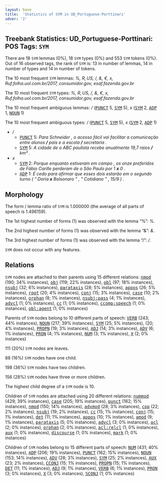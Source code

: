 ```yaml
---
layout: base
title:  'Statistics of SYM in UD_Portuguese-Porttinari'
udver: '2'
---
```


## Treebank Statistics: UD_Portuguese-Porttinari: POS Tags: `SYM`

There are 18 `SYM` lemmas (0%), 18 `SYM` types (0%) and 553 `SYM` tokens (0%).
Out of 16 observed tags, the rank of `SYM` is: 13 in number of lemmas, 14 in number of types and 14 in number of tokens.

The 10 most frequent `SYM` lemmas: <em>%, R$, US$, /, &, €, x, Ruf.folha.uol.com.br/2017, consumidor.gov, esaf.fazenda.gov.br</em>

The 10 most frequent `SYM` types:  <em>%, R$, US$, /, &, €, x, Ruf.folha.uol.com.br/2017, consumidor.gov, esaf.fazenda.gov.br</em>

The 10 most frequent ambiguous lemmas: <em>/</em> (<tt><a href="pt_porttinari-pos-PUNCT.html">PUNCT</a></tt> 5, <tt><a href="pt_porttinari-pos-SYM.html">SYM</a></tt> 5), <em>x</em> (<tt><a href="pt_porttinari-pos-SYM.html">SYM</a></tt> 2, <tt><a href="pt_porttinari-pos-ADP.html">ADP</a></tt> 1, <tt><a href="pt_porttinari-pos-NOUN.html">NOUN</a></tt> 1)

The 10 most frequent ambiguous types:  <em>/</em> (<tt><a href="pt_porttinari-pos-PUNCT.html">PUNCT</a></tt> 5, <tt><a href="pt_porttinari-pos-SYM.html">SYM</a></tt> 5), <em>x</em> (<tt><a href="pt_porttinari-pos-SYM.html">SYM</a></tt> 2, <tt><a href="pt_porttinari-pos-ADP.html">ADP</a></tt> 1)


* <em>/</em>
  * <tt><a href="pt_porttinari-pos-PUNCT.html">PUNCT</a></tt> 5: <em>Para Schneider , o acesso fácil vai facilitar a comunicação entre alunos <b>/</b> pais e a escola <b>/</b> secretaria .</em>
  * <tt><a href="pt_porttinari-pos-SYM.html">SYM</a></tt> 5: <em>A cidade de o ABC paulista recebe anualmente 19,7 raios <b>/</b> km² .</em>
* <em>x</em>
  * <tt><a href="pt_porttinari-pos-SYM.html">SYM</a></tt> 2: <em>Porque enquanto estiveram em campo , os onze preferidos de Fábio Carille perderam de o São Paulo por 1 <b>x</b> 0 .</em>
  * <tt><a href="pt_porttinari-pos-ADP.html">ADP</a></tt> 1: <em>É cedo para afirmar que esses dois estarão em o segundo turno ( " Doria <b>x</b> Bolsonaro " , " Cotidiano " , 15/9 ) .</em>

## Morphology

The form / lemma ratio of `SYM` is 1.000000 (the average of all parts of speech is 1.496159).

The 1st highest number of forms (1) was observed with the lemma “%”: <em>%</em>.

The 2nd highest number of forms (1) was observed with the lemma “&”: <em>&</em>.

The 3rd highest number of forms (1) was observed with the lemma “/”: <em>/</em>.

`SYM` does not occur with any features.


## Relations

`SYM` nodes are attached to their parents using 15 different relations: <tt><a href="pt_porttinari-dep-nmod.html">nmod</a></tt> (190; 34% instances), <tt><a href="pt_porttinari-dep-obj.html">obj</a></tt> (119; 22% instances), <tt><a href="pt_porttinari-dep-obl.html">obl</a></tt> (97; 18% instances), <tt><a href="pt_porttinari-dep-nsubj.html">nsubj</a></tt> (32; 6% instances), <tt><a href="pt_porttinari-dep-parataxis.html">parataxis</a></tt> (28; 5% instances), <tt><a href="pt_porttinari-dep-appos.html">appos</a></tt> (26; 5% instances), <tt><a href="pt_porttinari-dep-root.html">root</a></tt> (20; 4% instances), <tt><a href="pt_porttinari-dep-conj.html">conj</a></tt> (15; 3% instances), <tt><a href="pt_porttinari-dep-case.html">case</a></tt> (10; 2% instances), <tt><a href="pt_porttinari-dep-orphan.html">orphan</a></tt> (8; 1% instances), <tt><a href="pt_porttinari-dep-nsubj-pass.html">nsubj:pass</a></tt> (4; 1% instances), <tt><a href="pt_porttinari-dep-advcl.html">advcl</a></tt> (1; 0% instances), <tt><a href="pt_porttinari-dep-cc.html">cc</a></tt> (1; 0% instances), <tt><a href="pt_porttinari-dep-ccomp-speech.html">ccomp:speech</a></tt> (1; 0% instances), <tt><a href="pt_porttinari-dep-obl-agent.html">obl:agent</a></tt> (1; 0% instances)

Parents of `SYM` nodes belong to 10 different parts of speech: <tt><a href="pt_porttinari-pos-VERB.html">VERB</a></tt> (243; 44% instances), <tt><a href="pt_porttinari-pos-NOUN.html">NOUN</a></tt> (217; 39% instances), <tt><a href="pt_porttinari-pos-SYM.html">SYM</a></tt> (25; 5% instances),  (20; 4% instances), <tt><a href="pt_porttinari-pos-PROPN.html">PROPN</a></tt> (19; 3% instances), <tt><a href="pt_porttinari-pos-ADJ.html">ADJ</a></tt> (14; 3% instances), <tt><a href="pt_porttinari-pos-ADV.html">ADV</a></tt> (6; 1% instances), <tt><a href="pt_porttinari-pos-PRON.html">PRON</a></tt> (4; 1% instances), <tt><a href="pt_porttinari-pos-NUM.html">NUM</a></tt> (3; 1% instances), <tt><a href="pt_porttinari-pos-X.html">X</a></tt> (2; 0% instances)

111 (20%) `SYM` nodes are leaves.

88 (16%) `SYM` nodes have one child.

198 (36%) `SYM` nodes have two children.

156 (28%) `SYM` nodes have three or more children.

The highest child degree of a `SYM` node is 10.

Children of `SYM` nodes are attached using 20 different relations: <tt><a href="pt_porttinari-dep-nummod.html">nummod</a></tt> (429; 39% instances), <tt><a href="pt_porttinari-dep-case.html">case</a></tt> (205; 19% instances), <tt><a href="pt_porttinari-dep-punct.html">punct</a></tt> (162; 15% instances), <tt><a href="pt_porttinari-dep-nmod.html">nmod</a></tt> (150; 14% instances), <tt><a href="pt_porttinari-dep-advmod.html">advmod</a></tt> (28; 3% instances), <tt><a href="pt_porttinari-dep-cop.html">cop</a></tt> (22; 2% instances), <tt><a href="pt_porttinari-dep-nsubj.html">nsubj</a></tt> (19; 2% instances), <tt><a href="pt_porttinari-dep-cc.html">cc</a></tt> (15; 1% instances), <tt><a href="pt_porttinari-dep-conj.html">conj</a></tt> (15; 1% instances), <tt><a href="pt_porttinari-dep-det.html">det</a></tt> (11; 1% instances), <tt><a href="pt_porttinari-dep-appos.html">appos</a></tt> (10; 1% instances), <tt><a href="pt_porttinari-dep-amod.html">amod</a></tt> (9; 1% instances), <tt><a href="pt_porttinari-dep-parataxis.html">parataxis</a></tt> (5; 0% instances), <tt><a href="pt_porttinari-dep-advcl.html">advcl</a></tt> (3; 0% instances), <tt><a href="pt_porttinari-dep-acl.html">acl</a></tt> (2; 0% instances), <tt><a href="pt_porttinari-dep-orphan.html">orphan</a></tt> (2; 0% instances), <tt><a href="pt_porttinari-dep-acl-relcl.html">acl:relcl</a></tt> (1; 0% instances), <tt><a href="pt_porttinari-dep-aux.html">aux</a></tt> (1; 0% instances), <tt><a href="pt_porttinari-dep-discourse.html">discourse</a></tt> (1; 0% instances), <tt><a href="pt_porttinari-dep-mark.html">mark</a></tt> (1; 0% instances)

Children of `SYM` nodes belong to 15 different parts of speech: <tt><a href="pt_porttinari-pos-NUM.html">NUM</a></tt> (431; 40% instances), <tt><a href="pt_porttinari-pos-ADP.html">ADP</a></tt> (206; 19% instances), <tt><a href="pt_porttinari-pos-PUNCT.html">PUNCT</a></tt> (162; 15% instances), <tt><a href="pt_porttinari-pos-NOUN.html">NOUN</a></tt> (153; 14% instances), <tt><a href="pt_porttinari-pos-ADV.html">ADV</a></tt> (28; 3% instances), <tt><a href="pt_porttinari-pos-SYM.html">SYM</a></tt> (25; 2% instances), <tt><a href="pt_porttinari-pos-AUX.html">AUX</a></tt> (23; 2% instances), <tt><a href="pt_porttinari-pos-CCONJ.html">CCONJ</a></tt> (15; 1% instances), <tt><a href="pt_porttinari-pos-PROPN.html">PROPN</a></tt> (15; 1% instances), <tt><a href="pt_porttinari-pos-DET.html">DET</a></tt> (11; 1% instances), <tt><a href="pt_porttinari-pos-ADJ.html">ADJ</a></tt> (9; 1% instances), <tt><a href="pt_porttinari-pos-VERB.html">VERB</a></tt> (6; 1% instances), <tt><a href="pt_porttinari-pos-PRON.html">PRON</a></tt> (3; 0% instances), <tt><a href="pt_porttinari-pos-X.html">X</a></tt> (3; 0% instances), <tt><a href="pt_porttinari-pos-SCONJ.html">SCONJ</a></tt> (1; 0% instances)

